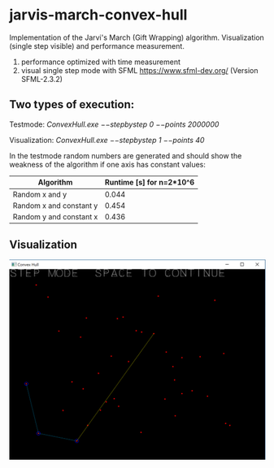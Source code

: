 # jarvis-march-convex-hull
Implementation of the Jarvi's March (Gift Wrapping) algorithm. Visualization (single step visible) and performance measurement.

1. performance optimized with time measurement
2. visual single step mode with SFML https://www.sfml-dev.org/ (Version SFML-2.3.2)

## Two types of execution:

Testmode:
*ConvexHull.exe −−stepbystep 0 −−points 2000000*

Visualization:
*ConvexHull.exe −−stepbystep 1 −−points 40*

In the testmode random numbers are generated and should show the weakness of the algorithm if one axis has constant values:

Algorithm           |   Runtime [s] for n=2*10^6
--------------------|------------------------------
Random x and y      |       0.044
Random x and constant y |   0.454
Random y and constant x |   0.436

## Visualization

![jarvis-march](Step_Mode.png)

